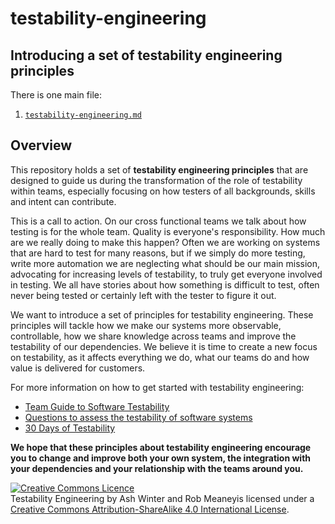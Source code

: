 # testability-engineering

## Introducing a set of testability engineering principles

There is one main file:

1. [`testability-engineering.md`](testability-engineering.md)

## Overview

This repository holds a set of **testability engineering principles** that are designed to guide us during the transformation of the role of testability within teams, especially focusing on how testers of all backgrounds, skills and intent can contribute.

This is a call to action. On our cross functional teams we talk about how testing is for the whole team. Quality is everyone's responsibility. How much are we really doing to make this happen? Often we are working on systems that are hard to test for many reasons, but if we simply do more testing, write more automation we are neglecting what should be our main mission, advocating for increasing levels of testability, to truly get everyone involved in testing. We all have stories about how something is difficult to test, often never being tested or certainly left with the tester to figure it out.

We want to introduce a set of principles for testability engineering. These principles will tackle how we make our systems more observable, controllable, how we share knowledge across teams and improve the testability of our dependencies. We believe it is time to create a new focus on testability, as it affects everything we do, what our teams do and how value is delivered for customers.

For more information on how to get started with testability engineering:

* [Team Guide to Software Testability](http://testabilitybook.com/)
* [Questions to assess the testability of software systems](http://TestabilityQuestions.com/)
* [30 Days of Testability](https://www.ministryoftesting.com/dojo/lessons/30-days-of-testability)

**We hope that these principles about testability engineering encourage you to change and improve both your own system, the integration with your dependencies and your relationship with the teams around you.**

[![Creative Commons Licence](https://i.creativecommons.org/l/by-sa/4.0/88x31.png)](http://creativecommons.org/licenses/by-sa/4.0/)  
Testability Engineering by Ash Winter and Rob Meaneyis licensed under a [Creative Commons Attribution-ShareAlike 4.0 International License](http://creativecommons.org/licenses/by-sa/4.0/).